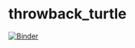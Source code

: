 # throwback_turtle

[![Binder](https://mybinder.org/badge_logo.svg)](https://mybinder.org/v2/gh/Cheffrey2000/throwback_turtle.git/master)
